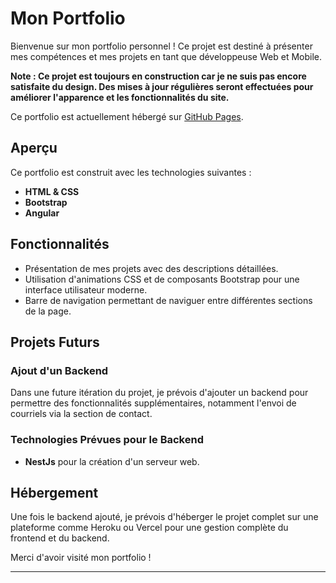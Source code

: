 # Mon Portfolio

Bienvenue sur mon portfolio personnel ! Ce projet est destiné à présenter mes compétences et mes projets en tant que développeuse Web et Mobile. 

**Note : Ce projet est toujours en construction car je ne suis pas encore satisfaite du design. Des mises à jour régulières seront effectuées pour améliorer l'apparence et les fonctionnalités du site.**

Ce portfolio est actuellement hébergé sur [GitHub Pages](https://margotbhn.github.io/Portfolio/).

## Aperçu

Ce portfolio est construit avec les technologies suivantes :
- **HTML & CSS**
- **Bootstrap**
- **Angular**

## Fonctionnalités

- Présentation de mes projets avec des descriptions détaillées.
- Utilisation d'animations CSS et de composants Bootstrap pour une interface utilisateur moderne.
- Barre de navigation permettant de naviguer entre différentes sections de la page.

## Projets Futurs

### Ajout d'un Backend

Dans une future itération du projet, je prévois d'ajouter un backend pour permettre des fonctionnalités supplémentaires, notamment l'envoi de courriels via la section de contact.


### Technologies Prévues pour le Backend

- **NestJs** pour la création d'un serveur web.

## Hébergement

Une fois le backend ajouté, je prévois d'héberger le projet complet sur une plateforme comme Heroku ou Vercel pour une gestion complète du frontend et du backend.

Merci d'avoir visité mon portfolio !

---
